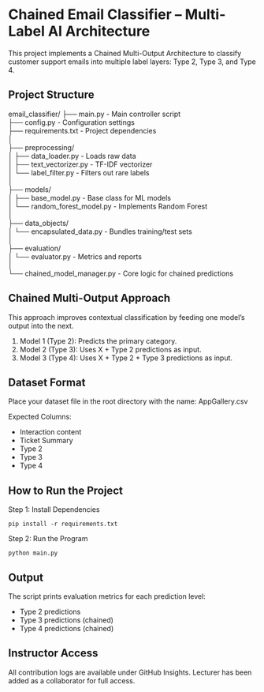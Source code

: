 # Chained Email Classifier – Multi-Label AI Architecture

This project implements a Chained Multi-Output Architecture to classify customer support emails into multiple label layers: Type 2, Type 3, and Type 4.

## Project Structure

email_classifier/
├── main.py                  - Main controller script  
├── config.py                - Configuration settings  
├── requirements.txt         - Project dependencies  
│  
├── preprocessing/  
│   ├── data_loader.py       - Loads raw data  
│   ├── text_vectorizer.py   - TF-IDF vectorizer  
│   └── label_filter.py      - Filters out rare labels  
│  
├── models/  
│   ├── base_model.py        - Base class for ML models  
│   └── random_forest_model.py - Implements Random Forest  
│  
├── data_objects/  
│   └── encapsulated_data.py - Bundles training/test sets  
│  
├── evaluation/  
│   └── evaluator.py         - Metrics and reports  
│  
└── chained_model_manager.py - Core logic for chained predictions

## Chained Multi-Output Approach

This approach improves contextual classification by feeding one model’s output into the next.

1. Model 1 (Type 2): Predicts the primary category.
2. Model 2 (Type 3): Uses X + Type 2 predictions as input.
3. Model 3 (Type 4): Uses X + Type 2 + Type 3 predictions as input.

## Dataset Format

Place your dataset file in the root directory with the name: AppGallery.csv

Expected Columns:
- Interaction content
- Ticket Summary
- Type 2
- Type 3
- Type 4

## How to Run the Project

Step 1: Install Dependencies

    pip install -r requirements.txt

Step 2: Run the Program

    python main.py

## Output

The script prints evaluation metrics for each prediction level:
- Type 2 predictions
- Type 3 predictions (chained)
- Type 4 predictions (chained)

## Instructor Access

All contribution logs are available under GitHub Insights.
Lecturer has been added as a collaborator for full access.
